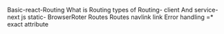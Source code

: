 
Basic-react-Routing 
What is Routing 
types of Routing- client And service-next js
 static-
 BrowserRoter
 Routes 
 Routes
 navlink 
 link
 Error handling =*
 exact attribute